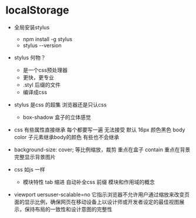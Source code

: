# localStorage

- 全局安装stylus
  - npm install -g stylus
  - stylus --version 
- stylus 何物？
  -  是一个css预处理器
  - 更快，更专业
  - .styl 后缀的文件
  - 编译成css

- stylus 是css 的超集
  浏览器还是只认css
  - box-shadow 盒子的立体感觉
- css 有些属性直接继承
  每个都要写一遍 无法接受
  默认 16px 颜色黑色
  body color 子元素继承body的颜色
  有些也不会继承

- background-size: cover; 等比例缩放，裁剪 重点在盒子
  contain 重点在背景 完整显示背景图片

- css 如js 一样
  - 模块特性
    tab 缩进 自动补全css 前缀
    模块和作用域的概念 

- viewport uersuser-scalable=no
它指示浏览器不允许用户通过缩放来改变页面的显示比例，确保网页在移动设备上以设计师或开发者设定的最佳视图展示，保持布局的一致性和设计意图的完整性
